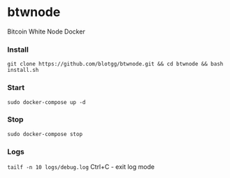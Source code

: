 # btwnode
Bitcoin White Node Docker

### Install
```git clone https://github.com/blotgg/btwnode.git && cd btwnode && bash install.sh```

### Start
```sudo docker-compose up -d```

### Stop
```sudo docker-compose stop```

### Logs
```tailf -n 10 logs/debug.log```
Ctrl+C - exit log mode

